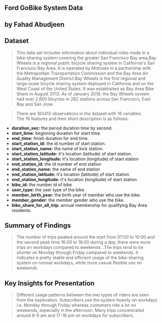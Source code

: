 ##                                                                  Ford GoBike System Data
## by Fahad Abudjeen


## Dataset

> This data set includes information about individual rides made in a bike-sharing system covering the greater San Francisco Bay area,Bay Wheels is a regional public bicycle sharing system in California's San Francisco Bay Area. It is operated by Motivate in a partnership with the Metropolitan Transportation Commission and the Bay Area Air Quality Management District.Bay Wheels is the first regional and large-scale bicycle sharing system deployed in California and on the West Coast of the United States. It was established as Bay Area Bike Share in August 2013. As of January 2018, the Bay Wheels system had over 2,600 bicycles in 262 stations across San Francisco, East Bay and San Jose.


>There are 183412 observations in the dataset with 16 variables.
The 16 features and their short description is as follows:
- **duration_sec:** the period duration time by second.
- **start_time:** beginning duration for start time.
- **end_time:** finish duration for end time.
- **start_station_id:** the id number of start station.
- **start_station_name:** the name of kick station.
- **start_station_latitude:** it's location (latitude) of start station.
- **start_station_longitude:** it's location (longitude) of start station
- **end_station_id:** the id number of end station
- **end_station_name:** the name of end station
- **end_station_latitude:** it's location (latitude) of start station
- **end_station_longitude:** it's location (longitude) of start station
- **bike_id:** the number id of bike
- **user_type:** the user type of the bike.
- **member_birth_year:** the birth year of member who use the bike.
- **member_gender:** the member gender who use the bike.
- **bike_share_for_all_trip:** annual membership for qualifying Bay Area residents.



## Summary of Findings

> The number of trips peaked around the start from 07:00 to 10:00 and the second peak time 16:00 to 18:00 during a day, there were more trips on workdays compared to weekends. .The trips tend to be shorter on Monday through Friday compared to weekends. It indicates a pretty stable and efficient usage of the bike-sharing system on normal workdays, while more casual flexible use on weekends.


## Key Insights for Presentation

> Different usage patterns between the two types of riders are seen from the exploration. Subscribers use the system heavily on workdays i.e. Monday through Friday whereas customers ride a lot on weekends, especially in the afternoon. Many trips concentrated around 8-9 am and 17-18 pm on workdays for subscribers,
